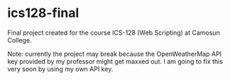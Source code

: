 # ics128-final

Final project created for the course ICS-128 (Web Scripting) at Camosun College.

Note: currently the project may break because the OpenWeatherMap API key provided by my professor might get maxxed out.
I am going to fix this very soon by using my own API key.
